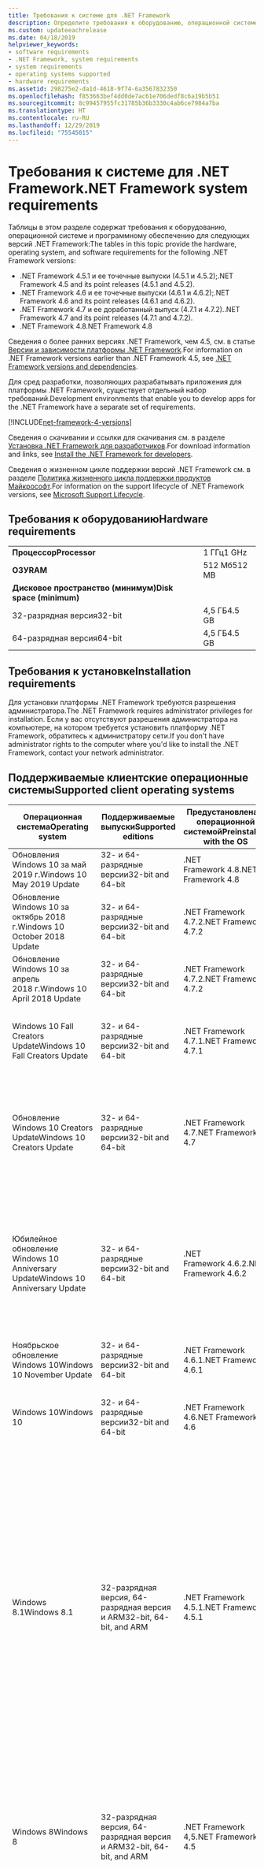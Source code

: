 ```yaml
---
title: Требования к системе для .NET Framework
description: Определите требования к оборудованию, операционной системе и программному обеспечению для установки .NET Framework 4.5 и более поздних версий.
ms.custom: updateeachrelease
ms.date: 04/18/2019
helpviewer_keywords:
- software requirements
- .NET Framework, system requirements
- system requirements
- operating systems supported
- hardware requirements
ms.assetid: 298275e2-da1d-4618-9f74-6a3567832350
ms.openlocfilehash: f853663bef4dd0de7ac61e706dedf8c6a19b5b51
ms.sourcegitcommit: 8c99457955fc31785b36b3330c4ab6ce7984a7ba
ms.translationtype: HT
ms.contentlocale: ru-RU
ms.lasthandoff: 12/29/2019
ms.locfileid: "75545015"
---
```

# <a name="net-framework-system-requirements"></a><span data-ttu-id="f4b6a-103">Требования к системе для .NET Framework</span><span class="sxs-lookup"><span data-stu-id="f4b6a-103">.NET Framework system requirements</span></span>

<span data-ttu-id="f4b6a-104">Таблицы в этом разделе содержат требования к оборудованию, операционной системе и программному обеспечению для следующих версий .NET Framework:</span><span class="sxs-lookup"><span data-stu-id="f4b6a-104">The tables in this topic provide the hardware, operating system, and software requirements for the following .NET Framework versions:</span></span>

- <span data-ttu-id="f4b6a-105">.NET Framework 4.5.1 и ее точечные выпуски (4.5.1 и 4.5.2);</span><span class="sxs-lookup"><span data-stu-id="f4b6a-105">.NET Framework 4.5 and its point releases (4.5.1 and 4.5.2).</span></span>
- <span data-ttu-id="f4b6a-106">.NET Framework 4.6 и ее точечные выпуски (4.6.1 и 4.6.2);</span><span class="sxs-lookup"><span data-stu-id="f4b6a-106">.NET Framework 4.6 and its point releases (4.6.1 and 4.6.2).</span></span>
- <span data-ttu-id="f4b6a-107">.NET Framework 4.7 и ее доработанный выпуск (4.7.1 и 4.7.2).</span><span class="sxs-lookup"><span data-stu-id="f4b6a-107">.NET Framework 4.7 and its point releases (4.7.1 and 4.7.2).</span></span>
- <span data-ttu-id="f4b6a-108">.NET Framework 4.8</span><span class="sxs-lookup"><span data-stu-id="f4b6a-108">.NET Framework 4.8</span></span>

<span data-ttu-id="f4b6a-109">Сведения о более ранних версиях .NET Framework, чем 4.5, см. в статье [Версии и зависимости платформы .NET Framework](../migration-guide/versions-and-dependencies.md).</span><span class="sxs-lookup"><span data-stu-id="f4b6a-109">For information on .NET Framework versions earlier than .NET Framework 4.5, see [.NET Framework versions and dependencies](../migration-guide/versions-and-dependencies.md).</span></span>

<span data-ttu-id="f4b6a-110">Для сред разработки, позволяющих разрабатывать приложения для платформы .NET Framework, существует отдельный набор требований.</span><span class="sxs-lookup"><span data-stu-id="f4b6a-110">Development environments that enable you to develop apps for the .NET Framework have a separate set of requirements.</span></span>

[!INCLUDE[net-framework-4-versions](../../../includes/net-framework-4x-versions.md)]

<span data-ttu-id="f4b6a-111">Сведения о скачивании и ссылки для скачивания см. в разделе [Установка .NET Framework для разработчиков](../install/guide-for-developers.md).</span><span class="sxs-lookup"><span data-stu-id="f4b6a-111">For download information and links, see [Install the .NET Framework for developers](../install/guide-for-developers.md).</span></span>

<span data-ttu-id="f4b6a-112">Сведения о жизненном цикле поддержки версий .NET Framework см. в разделе [Политика жизненного цикла поддержки продуктов Майкрософт](https://support.microsoft.com/lifecycle/search?sort=PN&alpha=Microsoft%20.NET%20Framework&Filter=FilterNO).</span><span class="sxs-lookup"><span data-stu-id="f4b6a-112">For information on the support lifecycle of .NET Framework versions, see [Microsoft Support Lifecycle](https://support.microsoft.com/lifecycle/search?sort=PN&alpha=Microsoft%20.NET%20Framework&Filter=FilterNO).</span></span>

## <a name="hardware-requirements"></a><span data-ttu-id="f4b6a-113">Требования к оборудованию</span><span class="sxs-lookup"><span data-stu-id="f4b6a-113">Hardware requirements</span></span>

|                          |        |
| ------------------------ | ------ |
| <span data-ttu-id="f4b6a-114">**Процессор**</span><span class="sxs-lookup"><span data-stu-id="f4b6a-114">**Processor**</span></span>            | <span data-ttu-id="f4b6a-115">1 ГГц</span><span class="sxs-lookup"><span data-stu-id="f4b6a-115">1 GHz</span></span>  |
| <span data-ttu-id="f4b6a-116">**ОЗУ**</span><span class="sxs-lookup"><span data-stu-id="f4b6a-116">**RAM**</span></span>                  | <span data-ttu-id="f4b6a-117">512 Мб</span><span class="sxs-lookup"><span data-stu-id="f4b6a-117">512 MB</span></span> |
| <span data-ttu-id="f4b6a-118">**Дисковое пространство (минимум)**</span><span class="sxs-lookup"><span data-stu-id="f4b6a-118">**Disk space (minimum)**</span></span> |        |
| <span data-ttu-id="f4b6a-119">32-разрядная версия</span><span class="sxs-lookup"><span data-stu-id="f4b6a-119">32-bit</span></span>                   | <span data-ttu-id="f4b6a-120">4,5 ГБ</span><span class="sxs-lookup"><span data-stu-id="f4b6a-120">4.5 GB</span></span> |
| <span data-ttu-id="f4b6a-121">64-разрядная версия</span><span class="sxs-lookup"><span data-stu-id="f4b6a-121">64-bit</span></span>                   | <span data-ttu-id="f4b6a-122">4,5 ГБ</span><span class="sxs-lookup"><span data-stu-id="f4b6a-122">4.5 GB</span></span> |

## <a name="installation-requirements"></a><span data-ttu-id="f4b6a-123">Требования к установке</span><span class="sxs-lookup"><span data-stu-id="f4b6a-123">Installation requirements</span></span>

<span data-ttu-id="f4b6a-124">Для установки платформы .NET Framework требуются разрешения администратора.</span><span class="sxs-lookup"><span data-stu-id="f4b6a-124">The .NET Framework requires administrator privileges for installation.</span></span> <span data-ttu-id="f4b6a-125">Если у вас отсутствуют разрешения администратора на компьютере, на котором требуется установить платформу .NET Framework, обратитесь к администратору сети.</span><span class="sxs-lookup"><span data-stu-id="f4b6a-125">If you don't have administrator rights to the computer where you'd like to install the .NET Framework, contact your network administrator.</span></span>

## <a name="supported-client-operating-systems"></a><span data-ttu-id="f4b6a-126">Поддерживаемые клиентские операционные системы</span><span class="sxs-lookup"><span data-stu-id="f4b6a-126">Supported client operating systems</span></span>

| <span data-ttu-id="f4b6a-127">Операционная система</span><span class="sxs-lookup"><span data-stu-id="f4b6a-127">Operating system</span></span> | <span data-ttu-id="f4b6a-128">Поддерживаемые выпуски</span><span class="sxs-lookup"><span data-stu-id="f4b6a-128">Supported editions</span></span> | <span data-ttu-id="f4b6a-129">Предустановлена с операционной системой</span><span class="sxs-lookup"><span data-stu-id="f4b6a-129">Preinstalled with the OS</span></span> | <span data-ttu-id="f4b6a-130">Может устанавливаться отдельно</span><span class="sxs-lookup"><span data-stu-id="f4b6a-130">Installable separately</span></span> |
| ---------------- | ------------------ | ------------------------ | ---------------------- |
| <span data-ttu-id="f4b6a-131">Обновления Windows 10 за май 2019 г.</span><span class="sxs-lookup"><span data-stu-id="f4b6a-131">Windows 10 May 2019 Update</span></span> | <span data-ttu-id="f4b6a-132">32- и 64-разрядные версии</span><span class="sxs-lookup"><span data-stu-id="f4b6a-132">32-bit and 64-bit</span></span> | <span data-ttu-id="f4b6a-133">.NET Framework 4.8</span><span class="sxs-lookup"><span data-stu-id="f4b6a-133">.NET Framework 4.8</span></span> | -- |
| <span data-ttu-id="f4b6a-134">Обновление Windows 10 за октябрь 2018 г.</span><span class="sxs-lookup"><span data-stu-id="f4b6a-134">Windows 10 October 2018 Update</span></span> | <span data-ttu-id="f4b6a-135">32- и 64-разрядные версии</span><span class="sxs-lookup"><span data-stu-id="f4b6a-135">32-bit and 64-bit</span></span> | <span data-ttu-id="f4b6a-136">.NET Framework 4.7.2</span><span class="sxs-lookup"><span data-stu-id="f4b6a-136">.NET Framework 4.7.2</span></span> | <span data-ttu-id="f4b6a-137">.NET Framework 4.8</span><span class="sxs-lookup"><span data-stu-id="f4b6a-137">.NET Framework 4.8</span></span> |
| <span data-ttu-id="f4b6a-138">Обновление Windows 10 за апрель 2018 г.</span><span class="sxs-lookup"><span data-stu-id="f4b6a-138">Windows 10 April 2018 Update</span></span> | <span data-ttu-id="f4b6a-139">32- и 64-разрядные версии</span><span class="sxs-lookup"><span data-stu-id="f4b6a-139">32-bit and 64-bit</span></span> | <span data-ttu-id="f4b6a-140">.NET Framework 4.7.2</span><span class="sxs-lookup"><span data-stu-id="f4b6a-140">.NET Framework 4.7.2</span></span> |<span data-ttu-id="f4b6a-141">.NET Framework 4.8</span><span class="sxs-lookup"><span data-stu-id="f4b6a-141">.NET Framework 4.8</span></span>|
| <span data-ttu-id="f4b6a-142">Windows 10 Fall Creators Update</span><span class="sxs-lookup"><span data-stu-id="f4b6a-142">Windows 10 Fall Creators Update</span></span> | <span data-ttu-id="f4b6a-143">32- и 64-разрядные версии</span><span class="sxs-lookup"><span data-stu-id="f4b6a-143">32-bit and 64-bit</span></span> | <span data-ttu-id="f4b6a-144">.NET Framework 4.7.1</span><span class="sxs-lookup"><span data-stu-id="f4b6a-144">.NET Framework 4.7.1</span></span> | <span data-ttu-id="f4b6a-145">.NET Framework 4.7.2</span><span class="sxs-lookup"><span data-stu-id="f4b6a-145">.NET Framework 4.7.2</span></span><br/><br/><span data-ttu-id="f4b6a-146">.NET Framework 4.8</span><span class="sxs-lookup"><span data-stu-id="f4b6a-146">.NET Framework 4.8</span></span> |
| <span data-ttu-id="f4b6a-147">Обновление Windows 10 Creators Update</span><span class="sxs-lookup"><span data-stu-id="f4b6a-147">Windows 10 Creators Update</span></span> | <span data-ttu-id="f4b6a-148">32- и 64-разрядные версии</span><span class="sxs-lookup"><span data-stu-id="f4b6a-148">32-bit and 64-bit</span></span> | <span data-ttu-id="f4b6a-149">.NET Framework 4.7</span><span class="sxs-lookup"><span data-stu-id="f4b6a-149">.NET Framework 4.7</span></span> | <span data-ttu-id="f4b6a-150">.NET Framework 4.7.1</span><span class="sxs-lookup"><span data-stu-id="f4b6a-150">.NET Framework 4.7.1</span></span><br/><br/><span data-ttu-id="f4b6a-151">.NET Framework 4.7.2</span><span class="sxs-lookup"><span data-stu-id="f4b6a-151">.NET Framework 4.7.2</span></span><br/><br/><span data-ttu-id="f4b6a-152">.NET Framework 4.8</span><span class="sxs-lookup"><span data-stu-id="f4b6a-152">.NET Framework 4.8</span></span> |
| <span data-ttu-id="f4b6a-153">Юбилейное обновление Windows 10 Anniversary Update</span><span class="sxs-lookup"><span data-stu-id="f4b6a-153">Windows 10 Anniversary Update</span></span> | <span data-ttu-id="f4b6a-154">32- и 64-разрядные версии</span><span class="sxs-lookup"><span data-stu-id="f4b6a-154">32-bit and 64-bit</span></span> | <span data-ttu-id="f4b6a-155">.NET Framework 4.6.2</span><span class="sxs-lookup"><span data-stu-id="f4b6a-155">.NET Framework 4.6.2</span></span> |<span data-ttu-id="f4b6a-156">.NET Framework 4.7</span><span class="sxs-lookup"><span data-stu-id="f4b6a-156">.NET Framework 4.7</span></span><br/><br/><span data-ttu-id="f4b6a-157">.NET Framework 4.7.1</span><span class="sxs-lookup"><span data-stu-id="f4b6a-157">.NET Framework 4.7.1</span></span><br/><br/><span data-ttu-id="f4b6a-158">.NET Framework 4.7.2</span><span class="sxs-lookup"><span data-stu-id="f4b6a-158">.NET Framework 4.7.2</span></span><br/><br/><span data-ttu-id="f4b6a-159">.NET Framework 4.8</span><span class="sxs-lookup"><span data-stu-id="f4b6a-159">.NET Framework 4.8</span></span>  |
| <span data-ttu-id="f4b6a-160">Ноябрьское обновление Windows 10</span><span class="sxs-lookup"><span data-stu-id="f4b6a-160">Windows 10 November Update</span></span> | <span data-ttu-id="f4b6a-161">32- и 64-разрядные версии</span><span class="sxs-lookup"><span data-stu-id="f4b6a-161">32-bit and 64-bit</span></span> | <span data-ttu-id="f4b6a-162">.NET Framework 4.6.1</span><span class="sxs-lookup"><span data-stu-id="f4b6a-162">.NET Framework 4.6.1</span></span> | <span data-ttu-id="f4b6a-163">.NET Framework 4.6.2</span><span class="sxs-lookup"><span data-stu-id="f4b6a-163">.NET Framework 4.6.2</span></span> |
| <span data-ttu-id="f4b6a-164">Windows 10</span><span class="sxs-lookup"><span data-stu-id="f4b6a-164">Windows 10</span></span> | <span data-ttu-id="f4b6a-165">32- и 64-разрядные версии</span><span class="sxs-lookup"><span data-stu-id="f4b6a-165">32-bit and 64-bit</span></span> | <span data-ttu-id="f4b6a-166">.NET Framework 4.6</span><span class="sxs-lookup"><span data-stu-id="f4b6a-166">.NET Framework 4.6</span></span> | <span data-ttu-id="f4b6a-167">.NET Framework 4.6.1</span><span class="sxs-lookup"><span data-stu-id="f4b6a-167">.NET Framework 4.6.1</span></span> <br/><br/> <span data-ttu-id="f4b6a-168">.NET Framework 4.6.2</span><span class="sxs-lookup"><span data-stu-id="f4b6a-168">.NET Framework 4.6.2</span></span> |
| <span data-ttu-id="f4b6a-169">Windows 8.1</span><span class="sxs-lookup"><span data-stu-id="f4b6a-169">Windows 8.1</span></span> | <span data-ttu-id="f4b6a-170">32-разрядная версия, 64-разрядная версия и ARM</span><span class="sxs-lookup"><span data-stu-id="f4b6a-170">32-bit, 64-bit, and ARM</span></span> | <span data-ttu-id="f4b6a-171">.NET Framework 4.5.1</span><span class="sxs-lookup"><span data-stu-id="f4b6a-171">.NET Framework 4.5.1</span></span> | <span data-ttu-id="f4b6a-172">.NET Framework 4.5.2</span><span class="sxs-lookup"><span data-stu-id="f4b6a-172">.NET Framework 4.5.2</span></span><br /><br /> <span data-ttu-id="f4b6a-173">.NET Framework 4.6</span><span class="sxs-lookup"><span data-stu-id="f4b6a-173">.NET Framework 4.6</span></span><br /><br /> <span data-ttu-id="f4b6a-174">.NET Framework 4.6.1</span><span class="sxs-lookup"><span data-stu-id="f4b6a-174">.NET Framework 4.6.1</span></span><br /><br /> <span data-ttu-id="f4b6a-175">.NET Framework 4.6.2</span><span class="sxs-lookup"><span data-stu-id="f4b6a-175">.NET Framework 4.6.2</span></span><br /><br /><span data-ttu-id="f4b6a-176">.NET Framework 4.7</span><span class="sxs-lookup"><span data-stu-id="f4b6a-176">.NET Framework 4.7</span></span><br/><br/><span data-ttu-id="f4b6a-177">.NET Framework 4.7.1</span><span class="sxs-lookup"><span data-stu-id="f4b6a-177">.NET Framework 4.7.1</span></span><br/><br/><span data-ttu-id="f4b6a-178">.NET Framework 4.7.2</span><span class="sxs-lookup"><span data-stu-id="f4b6a-178">.NET Framework 4.7.2</span></span><br/><br/><span data-ttu-id="f4b6a-179">.NET Framework 4.8</span><span class="sxs-lookup"><span data-stu-id="f4b6a-179">.NET Framework 4.8</span></span> |
| <span data-ttu-id="f4b6a-180">Windows 8</span><span class="sxs-lookup"><span data-stu-id="f4b6a-180">Windows 8</span></span> | <span data-ttu-id="f4b6a-181">32-разрядная версия, 64-разрядная версия и ARM</span><span class="sxs-lookup"><span data-stu-id="f4b6a-181">32-bit, 64-bit, and ARM</span></span> | <span data-ttu-id="f4b6a-182">.NET Framework 4,5</span><span class="sxs-lookup"><span data-stu-id="f4b6a-182">.NET Framework 4.5</span></span> | <span data-ttu-id="f4b6a-183">.NET Framework 4.5.1</span><span class="sxs-lookup"><span data-stu-id="f4b6a-183">.NET Framework 4.5.1</span></span><br /><br /><span data-ttu-id="f4b6a-184">.NET Framework 4.5.2</span><span class="sxs-lookup"><span data-stu-id="f4b6a-184">.NET Framework 4.5.2</span></span><br /><br /> <span data-ttu-id="f4b6a-185">.NET Framework 4.6</span><span class="sxs-lookup"><span data-stu-id="f4b6a-185">.NET Framework 4.6</span></span><br /><br /> <span data-ttu-id="f4b6a-186">.NET Framework 4.6.1</span><span class="sxs-lookup"><span data-stu-id="f4b6a-186">.NET Framework 4.6.1</span></span> |
| <span data-ttu-id="f4b6a-187">Windows 7 SP1</span><span class="sxs-lookup"><span data-stu-id="f4b6a-187">Windows 7 SP1</span></span>|<span data-ttu-id="f4b6a-188">32- и 64-разрядные версии</span><span class="sxs-lookup"><span data-stu-id="f4b6a-188">32-bit and 64-bit</span></span> | -- | <span data-ttu-id="f4b6a-189">.NET Framework 4</span><span class="sxs-lookup"><span data-stu-id="f4b6a-189">.NET Framework 4</span></span><br /><br /> <span data-ttu-id="f4b6a-190">.NET Framework 4,5</span><span class="sxs-lookup"><span data-stu-id="f4b6a-190">.NET Framework 4.5</span></span><br /><br /> <span data-ttu-id="f4b6a-191">.NET Framework 4.5.1</span><span class="sxs-lookup"><span data-stu-id="f4b6a-191">.NET Framework 4.5.1</span></span><br /><br /> <span data-ttu-id="f4b6a-192">.NET Framework 4.5.2</span><span class="sxs-lookup"><span data-stu-id="f4b6a-192">.NET Framework 4.5.2</span></span><br /><br /> <span data-ttu-id="f4b6a-193">.NET Framework 4.6</span><span class="sxs-lookup"><span data-stu-id="f4b6a-193">.NET Framework 4.6</span></span><br /><br /> <span data-ttu-id="f4b6a-194">.NET Framework 4.6.1</span><span class="sxs-lookup"><span data-stu-id="f4b6a-194">.NET Framework 4.6.1</span></span><br /><br /> <span data-ttu-id="f4b6a-195">.NET Framework 4.6.2</span><span class="sxs-lookup"><span data-stu-id="f4b6a-195">.NET Framework 4.6.2</span></span><br /><br /><span data-ttu-id="f4b6a-196">.NET Framework 4.7</span><span class="sxs-lookup"><span data-stu-id="f4b6a-196">.NET Framework 4.7</span></span><br/><br/><span data-ttu-id="f4b6a-197">.NET Framework 4.7.1</span><span class="sxs-lookup"><span data-stu-id="f4b6a-197">.NET Framework 4.7.1</span></span><br/><br/><span data-ttu-id="f4b6a-198">.NET Framework 4.7.2</span><span class="sxs-lookup"><span data-stu-id="f4b6a-198">.NET Framework 4.7.2</span></span><br/><br/><span data-ttu-id="f4b6a-199">.NET Framework 4.8</span><span class="sxs-lookup"><span data-stu-id="f4b6a-199">.NET Framework 4.8</span></span> |
| <span data-ttu-id="f4b6a-200">Windows Vista SP2</span><span class="sxs-lookup"><span data-stu-id="f4b6a-200">Windows Vista SP2</span></span>|<span data-ttu-id="f4b6a-201">32- и 64-разрядные версии</span><span class="sxs-lookup"><span data-stu-id="f4b6a-201">32-bit and 64-bit</span></span> | -- | <span data-ttu-id="f4b6a-202">.NET Framework 4</span><span class="sxs-lookup"><span data-stu-id="f4b6a-202">.NET Framework 4</span></span><br /><br /> <span data-ttu-id="f4b6a-203">.NET Framework 4,5</span><span class="sxs-lookup"><span data-stu-id="f4b6a-203">.NET Framework 4.5</span></span><br /><br /> <span data-ttu-id="f4b6a-204">.NET Framework 4.5.1</span><span class="sxs-lookup"><span data-stu-id="f4b6a-204">.NET Framework 4.5.1</span></span><br /><br /> <span data-ttu-id="f4b6a-205">.NET Framework 4.5.2</span><span class="sxs-lookup"><span data-stu-id="f4b6a-205">.NET Framework 4.5.2</span></span><br /><br /> <span data-ttu-id="f4b6a-206">.NET Framework 4.6</span><span class="sxs-lookup"><span data-stu-id="f4b6a-206">.NET Framework 4.6</span></span> |
| <span data-ttu-id="f4b6a-207">Windows XP</span><span class="sxs-lookup"><span data-stu-id="f4b6a-207">Windows XP</span></span> |<span data-ttu-id="f4b6a-208">32- и 64-разрядные версии</span><span class="sxs-lookup"><span data-stu-id="f4b6a-208">32-bit and 64-bit</span></span> | -- | <span data-ttu-id="f4b6a-209">.NET Framework 4</span><span class="sxs-lookup"><span data-stu-id="f4b6a-209">.NET Framework 4</span></span> |

 <span data-ttu-id="f4b6a-210">**Примечания.**</span><span class="sxs-lookup"><span data-stu-id="f4b6a-210">**Notes:**</span></span>

- <span data-ttu-id="f4b6a-211">В системах Windows 7 платформе .NET Framework требуется пакет обновления 1 (SP1) для Windows 7.</span><span class="sxs-lookup"><span data-stu-id="f4b6a-211">On Windows 7 systems, the .NET Framework requires Windows 7 SP1.</span></span> <span data-ttu-id="f4b6a-212">Если вы используете Windows 7 и еще не установили пакет обновления 1 (SP1), это необходимо сделать перед установкой платформы .NET Framework.</span><span class="sxs-lookup"><span data-stu-id="f4b6a-212">If you're on Windows 7 and haven't yet installed Service Pack 1, you need to do so before installing the .NET Framework.</span></span>

- <span data-ttu-id="f4b6a-213">.NET Framework 4.5 поддерживается в среде предустановки Windows.</span><span class="sxs-lookup"><span data-stu-id="f4b6a-213">.NET Framework 4.5 is supported on the Windows Preinstallation Environment (Windows PE).</span></span> <span data-ttu-id="f4b6a-214">(за исключением некоторых функций).</span><span class="sxs-lookup"><span data-stu-id="f4b6a-214">Not all features are supported on Windows PE.</span></span>

- <span data-ttu-id="f4b6a-215">.NET Framework 4 также поддерживает платформу IA64.</span><span class="sxs-lookup"><span data-stu-id="f4b6a-215">.NET Framework 4 also supports the IA64 platform.</span></span>

- <span data-ttu-id="f4b6a-216">Для обеспечения оптимального уровня совместимости и безопасности на всех платформах рекомендуется установить последнюю версию пакета обновления Windows и все критические обновления, доступные в [Центре обновления Windows](https://support.microsoft.com/help/12373/windows-update-faq).</span><span class="sxs-lookup"><span data-stu-id="f4b6a-216">For all platforms, we recommend that you upgrade to the latest Windows Service Pack and install critical updates available from [Windows Update](https://support.microsoft.com/help/12373/windows-update-faq) to ensure the best compatibility and security.</span></span>

- <span data-ttu-id="f4b6a-217">В 64-разрядных операционных системах платформа .NET Framework поддерживает как среду WOW64 (32-разрядная обработка на 64-разрядном компьютере), так и собственную 64-разрядную обработку.</span><span class="sxs-lookup"><span data-stu-id="f4b6a-217">On 64-bit operating systems, the .NET Framework supports both WOW64 (32-bit processing on a 64-bit machine) and native 64-bit processing.</span></span>

## <a name="supported-server-operating-systems"></a><span data-ttu-id="f4b6a-218">Поддерживаемые серверные операционные системы</span><span class="sxs-lookup"><span data-stu-id="f4b6a-218">Supported server operating systems</span></span>

| <span data-ttu-id="f4b6a-219">Операционная система</span><span class="sxs-lookup"><span data-stu-id="f4b6a-219">Operating system</span></span> | <span data-ttu-id="f4b6a-220">Поддерживаемые выпуски</span><span class="sxs-lookup"><span data-stu-id="f4b6a-220">Supported editions</span></span> | <span data-ttu-id="f4b6a-221">Предустановлена с операционной системой</span><span class="sxs-lookup"><span data-stu-id="f4b6a-221">Preinstalled with the OS</span></span> | <span data-ttu-id="f4b6a-222">Может устанавливаться отдельно</span><span class="sxs-lookup"><span data-stu-id="f4b6a-222">Installable separately</span></span> |
| ---------------- | ------------------ | ------------------------ | ---------------------- |
| <span data-ttu-id="f4b6a-223">Windows Server 2019</span><span class="sxs-lookup"><span data-stu-id="f4b6a-223">Windows Server 2019</span></span> | <span data-ttu-id="f4b6a-224">64-разрядная версия</span><span class="sxs-lookup"><span data-stu-id="f4b6a-224">64-bit</span></span> | <span data-ttu-id="f4b6a-225">.NET Framework 4.7.2</span><span class="sxs-lookup"><span data-stu-id="f4b6a-225">.NET Framework 4.7.2</span></span> | <span data-ttu-id="f4b6a-226">.NET Framework 4.8</span><span class="sxs-lookup"><span data-stu-id="f4b6a-226">.NET Framework 4.8</span></span> |
| <span data-ttu-id="f4b6a-227">Windows Server, версия 1809</span><span class="sxs-lookup"><span data-stu-id="f4b6a-227">Windows Server, version 1809</span></span> | <span data-ttu-id="f4b6a-228">64-разрядная версия</span><span class="sxs-lookup"><span data-stu-id="f4b6a-228">64-bit</span></span> | <span data-ttu-id="f4b6a-229">.NET Framework 4.7.2</span><span class="sxs-lookup"><span data-stu-id="f4b6a-229">.NET Framework 4.7.2</span></span> | <span data-ttu-id="f4b6a-230">.NET Framework 4.8</span><span class="sxs-lookup"><span data-stu-id="f4b6a-230">.NET Framework 4.8</span></span> |
| <span data-ttu-id="f4b6a-231">Windows Server, версия 1803</span><span class="sxs-lookup"><span data-stu-id="f4b6a-231">Windows Server, version 1803</span></span> | <span data-ttu-id="f4b6a-232">64-разрядная версия</span><span class="sxs-lookup"><span data-stu-id="f4b6a-232">64-bit</span></span> | <span data-ttu-id="f4b6a-233">.NET Framework 4.7.2</span><span class="sxs-lookup"><span data-stu-id="f4b6a-233">.NET Framework 4.7.2</span></span> | <span data-ttu-id="f4b6a-234">.NET Framework 4.8</span><span class="sxs-lookup"><span data-stu-id="f4b6a-234">.NET Framework 4.8</span></span> |
| <span data-ttu-id="f4b6a-235">Windows Server, версия 1709</span><span class="sxs-lookup"><span data-stu-id="f4b6a-235">Windows Server, version 1709</span></span> | <span data-ttu-id="f4b6a-236">64-разрядная версия</span><span class="sxs-lookup"><span data-stu-id="f4b6a-236">64-bit</span></span> | <span data-ttu-id="f4b6a-237">.NET Framework 4.7.1</span><span class="sxs-lookup"><span data-stu-id="f4b6a-237">.NET Framework 4.7.1</span></span> | <span data-ttu-id="f4b6a-238">.NET Framework 4.7.2</span><span class="sxs-lookup"><span data-stu-id="f4b6a-238">.NET Framework 4.7.2</span></span>|
| <span data-ttu-id="f4b6a-239">Windows Server 2016</span><span class="sxs-lookup"><span data-stu-id="f4b6a-239">Windows Server 2016</span></span> | <span data-ttu-id="f4b6a-240">64-разрядная версия</span><span class="sxs-lookup"><span data-stu-id="f4b6a-240">64-bit</span></span> | <span data-ttu-id="f4b6a-241">.NET Framework 4.6.2</span><span class="sxs-lookup"><span data-stu-id="f4b6a-241">.NET Framework 4.6.2</span></span> | <span data-ttu-id="f4b6a-242">.NET Framework 4.7</span><span class="sxs-lookup"><span data-stu-id="f4b6a-242">.NET Framework 4.7</span></span><br/><br/> <span data-ttu-id="f4b6a-243">.NET Framework 4.7.1</span><span class="sxs-lookup"><span data-stu-id="f4b6a-243">.NET Framework 4.7.1</span></span><br/><br/><span data-ttu-id="f4b6a-244">.NET Framework 4.7.2</span><span class="sxs-lookup"><span data-stu-id="f4b6a-244">.NET Framework 4.7.2</span></span><br/><br/><span data-ttu-id="f4b6a-245">.NET Framework 4.8</span><span class="sxs-lookup"><span data-stu-id="f4b6a-245">.NET Framework 4.8</span></span> |
| <span data-ttu-id="f4b6a-246">Windows Server 2012 R2</span><span class="sxs-lookup"><span data-stu-id="f4b6a-246">Windows Server 2012 R2</span></span> | <span data-ttu-id="f4b6a-247">64-разрядная версия</span><span class="sxs-lookup"><span data-stu-id="f4b6a-247">64-bit</span></span> | <span data-ttu-id="f4b6a-248">.NET Framework 4.5.1</span><span class="sxs-lookup"><span data-stu-id="f4b6a-248">.NET Framework 4.5.1</span></span> | <span data-ttu-id="f4b6a-249">.NET Framework 4.5.2</span><span class="sxs-lookup"><span data-stu-id="f4b6a-249">.NET Framework 4.5.2</span></span><br /><br /> <span data-ttu-id="f4b6a-250">.NET Framework 4.6</span><span class="sxs-lookup"><span data-stu-id="f4b6a-250">.NET Framework 4.6</span></span><br /><br /> <span data-ttu-id="f4b6a-251">.NET Framework 4.6.1</span><span class="sxs-lookup"><span data-stu-id="f4b6a-251">.NET Framework 4.6.1</span></span><br /><br /> <span data-ttu-id="f4b6a-252">.NET Framework 4.6.2</span><span class="sxs-lookup"><span data-stu-id="f4b6a-252">.NET Framework 4.6.2</span></span><br /><br /><span data-ttu-id="f4b6a-253">.NET Framework 4.7</span><span class="sxs-lookup"><span data-stu-id="f4b6a-253">.NET Framework 4.7</span></span><br/><br/> <span data-ttu-id="f4b6a-254">.NET Framework 4.7.1</span><span class="sxs-lookup"><span data-stu-id="f4b6a-254">.NET Framework 4.7.1</span></span><br/><br/><span data-ttu-id="f4b6a-255">.NET Framework 4.7.2</span><span class="sxs-lookup"><span data-stu-id="f4b6a-255">.NET Framework 4.7.2</span></span><br/><br/><span data-ttu-id="f4b6a-256">.NET Framework 4.8</span><span class="sxs-lookup"><span data-stu-id="f4b6a-256">.NET Framework 4.8</span></span> |
| <span data-ttu-id="f4b6a-257">Windows Server 2012 (64-разрядный выпуск)</span><span class="sxs-lookup"><span data-stu-id="f4b6a-257">Windows Server 2012 (64-bit edition)</span></span> | <span data-ttu-id="f4b6a-258">64-разрядная версия</span><span class="sxs-lookup"><span data-stu-id="f4b6a-258">64-bit</span></span>| <span data-ttu-id="f4b6a-259">.NET Framework 4,5</span><span class="sxs-lookup"><span data-stu-id="f4b6a-259">.NET Framework 4.5</span></span> | <span data-ttu-id="f4b6a-260">.NET Framework 4.5.1</span><span class="sxs-lookup"><span data-stu-id="f4b6a-260">.NET Framework 4.5.1</span></span><br /><br /> <span data-ttu-id="f4b6a-261">.NET Framework 4.5.2</span><span class="sxs-lookup"><span data-stu-id="f4b6a-261">.NET Framework 4.5.2</span></span><br /><br /> <span data-ttu-id="f4b6a-262">.NET Framework 4.6</span><span class="sxs-lookup"><span data-stu-id="f4b6a-262">.NET Framework 4.6</span></span><br /><br /> <span data-ttu-id="f4b6a-263">.NET Framework 4.6.1</span><span class="sxs-lookup"><span data-stu-id="f4b6a-263">.NET Framework 4.6.1</span></span><br /><br /> <span data-ttu-id="f4b6a-264">.NET Framework 4.6.2</span><span class="sxs-lookup"><span data-stu-id="f4b6a-264">.NET Framework 4.6.2</span></span><br /><br /><span data-ttu-id="f4b6a-265">.NET Framework 4.7</span><span class="sxs-lookup"><span data-stu-id="f4b6a-265">.NET Framework 4.7</span></span><br/><br/><span data-ttu-id="f4b6a-266">.NET Framework 4.7.1</span><span class="sxs-lookup"><span data-stu-id="f4b6a-266">.NET Framework 4.7.1</span></span><br/><br/><span data-ttu-id="f4b6a-267">.NET Framework 4.7.2</span><span class="sxs-lookup"><span data-stu-id="f4b6a-267">.NET Framework 4.7.2</span></span><br/><br/><span data-ttu-id="f4b6a-268">.NET Framework 4.8</span><span class="sxs-lookup"><span data-stu-id="f4b6a-268">.NET Framework 4.8</span></span> |
| <span data-ttu-id="f4b6a-269">Windows Server 2008 R2 с пакетом обновления 1 (SP1)</span><span class="sxs-lookup"><span data-stu-id="f4b6a-269">Windows Server 2008 R2 SP1</span></span>|<span data-ttu-id="f4b6a-270">64-разрядная версия</span><span class="sxs-lookup"><span data-stu-id="f4b6a-270">64-bit</span></span> | -- | <span data-ttu-id="f4b6a-271">.NET Framework 4</span><span class="sxs-lookup"><span data-stu-id="f4b6a-271">.NET Framework 4</span></span><br /><br /> <span data-ttu-id="f4b6a-272">.NET Framework 4,5</span><span class="sxs-lookup"><span data-stu-id="f4b6a-272">.NET Framework 4.5</span></span><br /><br /> <span data-ttu-id="f4b6a-273">.NET Framework 4.5.1</span><span class="sxs-lookup"><span data-stu-id="f4b6a-273">.NET Framework 4.5.1</span></span><br /><br /> <span data-ttu-id="f4b6a-274">.NET Framework 4.5.2</span><span class="sxs-lookup"><span data-stu-id="f4b6a-274">.NET Framework 4.5.2</span></span><br /><br /> <span data-ttu-id="f4b6a-275">.NET Framework 4.6</span><span class="sxs-lookup"><span data-stu-id="f4b6a-275">.NET Framework 4.6</span></span><br /><br /> <span data-ttu-id="f4b6a-276">.NET Framework 4.6.1</span><span class="sxs-lookup"><span data-stu-id="f4b6a-276">.NET Framework 4.6.1</span></span><br /><br /> <span data-ttu-id="f4b6a-277">.NET Framework 4.6.2</span><span class="sxs-lookup"><span data-stu-id="f4b6a-277">.NET Framework 4.6.2</span></span><br /><br /><span data-ttu-id="f4b6a-278">.NET Framework 4.7</span><span class="sxs-lookup"><span data-stu-id="f4b6a-278">.NET Framework 4.7</span></span><br/><br/><span data-ttu-id="f4b6a-279">.NET Framework 4.7.1</span><span class="sxs-lookup"><span data-stu-id="f4b6a-279">.NET Framework 4.7.1</span></span><br/><br/><span data-ttu-id="f4b6a-280">.NET Framework 4.7.2</span><span class="sxs-lookup"><span data-stu-id="f4b6a-280">.NET Framework 4.7.2</span></span><br/><br/><span data-ttu-id="f4b6a-281">.NET Framework 4.8</span><span class="sxs-lookup"><span data-stu-id="f4b6a-281">.NET Framework 4.8</span></span> |
| <span data-ttu-id="f4b6a-282">Windows Server 2008 SP2</span><span class="sxs-lookup"><span data-stu-id="f4b6a-282">Windows Server 2008 SP2</span></span>|<span data-ttu-id="f4b6a-283">32- и 64-разрядные версии</span><span class="sxs-lookup"><span data-stu-id="f4b6a-283">32-bit and 64-bit</span></span> | -- | <span data-ttu-id="f4b6a-284">.NET Framework 4</span><span class="sxs-lookup"><span data-stu-id="f4b6a-284">.NET Framework 4</span></span><br /><br /> <span data-ttu-id="f4b6a-285">.NET Framework 4,5</span><span class="sxs-lookup"><span data-stu-id="f4b6a-285">.NET Framework 4.5</span></span><br /><br /> <span data-ttu-id="f4b6a-286">.NET Framework 4.5.1</span><span class="sxs-lookup"><span data-stu-id="f4b6a-286">.NET Framework 4.5.1</span></span><br /><br /> <span data-ttu-id="f4b6a-287">.NET Framework 4.5.2</span><span class="sxs-lookup"><span data-stu-id="f4b6a-287">.NET Framework 4.5.2</span></span><br /><br /> <span data-ttu-id="f4b6a-288">.NET Framework 4.6</span><span class="sxs-lookup"><span data-stu-id="f4b6a-288">.NET Framework 4.6</span></span> |

 <span data-ttu-id="f4b6a-289">**Примечания.**</span><span class="sxs-lookup"><span data-stu-id="f4b6a-289">**Notes:**</span></span>

- <span data-ttu-id="f4b6a-290">Windows Server 2012 включает .NET Framework 4.5, поэтому установка этого компонента не требуется.</span><span class="sxs-lookup"><span data-stu-id="f4b6a-290">Windows Server 2012 includes .NET Framework 4.5, so you don't have to install it separately.</span></span> <span data-ttu-id="f4b6a-291">Аналогично Windows Server 2012 R2 включает .NET Framework 4.5.1.</span><span class="sxs-lookup"><span data-stu-id="f4b6a-291">Similarly, Windows Server 2012 R2 includes .NET Framework 4.5.1.</span></span>

- <span data-ttu-id="f4b6a-292">.NET Framework имеет ограниченную поддержку роли Server Core с Windows Server 2008 R2 с пакетом обновления 1 (SP1) или более поздней версии.</span><span class="sxs-lookup"><span data-stu-id="f4b6a-292">The .NET Framework has limited support for the Server Core Role with Windows Server 2008 R2 SP1 or later.</span></span> <span data-ttu-id="f4b6a-293">Список неподдерживаемых API см. в разделе [Функции Server Core в .NET](https://docs.microsoft.com/previous-versions//dd745015(v=vs.85)).</span><span class="sxs-lookup"><span data-stu-id="f4b6a-293">See [Server Core .NET Functionality](https://docs.microsoft.com/previous-versions//dd745015(v=vs.85)) for a list of unsupported APIs.</span></span>

- <span data-ttu-id="f4b6a-294">Платформа .NET Framework не поддерживается в Windows Server 2008 R2 for Itanium-Based Systems.</span><span class="sxs-lookup"><span data-stu-id="f4b6a-294">The .NET Framework isn't supported on Windows Server 2008 R2 for Itanium-Based Systems.</span></span>

- <span data-ttu-id="f4b6a-295">В Windows Server 2008 с пакетом обновления 2 (SP2) платформа .NET Framework не поддерживается в роли Server Core.</span><span class="sxs-lookup"><span data-stu-id="f4b6a-295">On Windows Server 2008 SP2, the .NET Framework is not supported in the Server Core Role.</span></span>

- <span data-ttu-id="f4b6a-296">Для обеспечения оптимального уровня совместимости и безопасности на всех платформах рекомендуется выполнить обновление до последней версии пакета обновления Windows и всех критических обновлений, доступных в [Центре обновления Windows](https://support.microsoft.com/help/12373/windows-update-faq).</span><span class="sxs-lookup"><span data-stu-id="f4b6a-296">For all platforms, we recommend that you upgrade to the latest Windows Service Pack and critical updates available from [Windows Update](https://support.microsoft.com/help/12373/windows-update-faq) to ensure the best compatibility and security.</span></span> <span data-ttu-id="f4b6a-297">В некоторых операционных системах может потребоваться установить последний пакет обновления Windows.</span><span class="sxs-lookup"><span data-stu-id="f4b6a-297">Installation of the latest Windows Service Pack may be required on some operating systems.</span></span>

- <span data-ttu-id="f4b6a-298">В 64-разрядных операционных системах платформа .NET Framework поддерживает как среду WOW64 (32-разрядная обработка на 64-разрядном компьютере), так и собственную 64-разрядную обработку.</span><span class="sxs-lookup"><span data-stu-id="f4b6a-298">On 64-bit operating systems, the .NET Framework supports both WOW64 (32-bit processing on a 64-bit machine) and native 64-bit processing.</span></span>

## <a name="see-also"></a><span data-ttu-id="f4b6a-299">См. также</span><span class="sxs-lookup"><span data-stu-id="f4b6a-299">See also</span></span>

- [<span data-ttu-id="f4b6a-300">Руководство по установке</span><span class="sxs-lookup"><span data-stu-id="f4b6a-300">Installation Guide</span></span>](../install/index.md)
- [<span data-ttu-id="f4b6a-301">Начало работы</span><span class="sxs-lookup"><span data-stu-id="f4b6a-301">Getting Started</span></span>](index.md)
- [<span data-ttu-id="f4b6a-302">Устранение неполадок с заблокированными установками и удалениями .NET Framework</span><span class="sxs-lookup"><span data-stu-id="f4b6a-302">Troubleshoot blocked .NET Framework installations and uninstallations</span></span>](../install/troubleshoot-blocked-installations-and-uninstallations.md)

